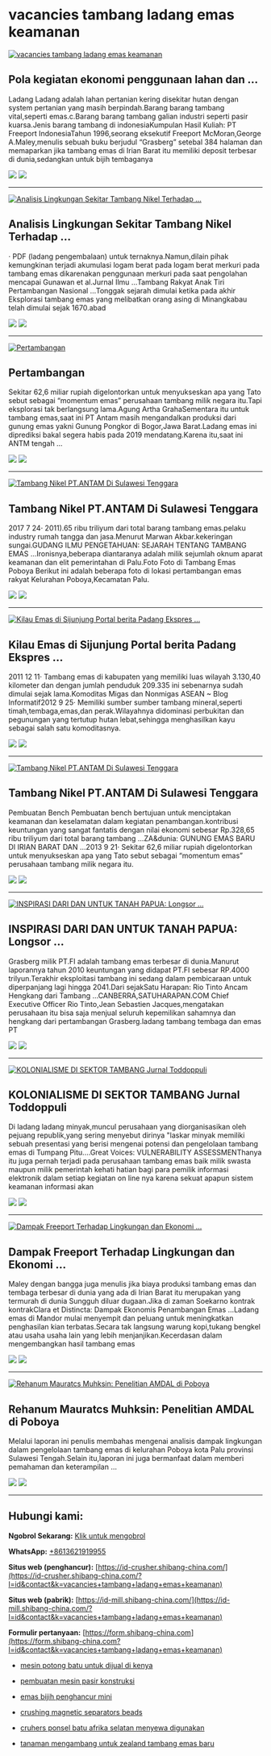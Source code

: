 # vacancies tambang ladang emas keamanan

<a href="https://swt.shibang-china.com/?l=id&img&k=vacancies+tambang+ladang+emas+keamanan" target="_blank">![vacancies tambang ladang emas keamanan](http://static.shibang-china.com/all-800x300/188.jpg)</a>

## Pola kegiatan ekonomi penggunaan lahan dan …
Ladang Ladang adalah lahan pertanian kering disekitar hutan dengan system pertanian yang masih berpindah.Barang barang tambang vital,seperti emas.c.Barang barang tambang galian industri seperti pasir kuarsa.Jenis barang tambang di indonesiaKumpulan Hasil Kuliah: PT Freeport IndonesiaTahun 1996,seorang eksekutif Freeport McMoran,George A.Maley,menulis sebuah buku berjudul “Grasberg” setebal 384 halaman dan memaparkan jika tambang emas di Irian Barat itu memiliki deposit terbesar di dunia,sedangkan untuk bijih tembaganya


<a href="https://whatsapp.shibangsoft.com/WhatsApp.php" target="_blank" title="WhatsApp">![](http://static.shibang-china.com/icon/whatsapp.png)</a> <a href="https://swt.shibang-china.com/?l=id&icon&k=vacancies+tambang+ladang+emas+keamanan" target="_blank">![](http://static.shibang-china.com/icon/chat-id.png)</a>

---

<a href="https://swt.shibang-china.com/?l=id&img&k=vacancies+tambang+ladang+emas+keamanan" target="_blank">![Analisis Lingkungan Sekitar Tambang Nikel Terhadap …](http://static.shibang-china.com/all-800x300/173.jpg)</a>

## Analisis Lingkungan Sekitar Tambang Nikel Terhadap …
· PDF (ladang pengembalaan) untuk ternaknya.Namun,dilain pihak kemungkinan terjadi akumulasi logam berat pada logam berat merkuri pada tambang emas dikarenakan penggunaan merkuri pada saat pengolahan mencapai Gunawan et al.Jurnal Ilmu …Tambang Rakyat Anak Tiri Pertambangan Nasional …Tonggak sejarah dimulai ketika pada akhir Eksplorasi tambang emas yang melibatkan orang asing di Minangkabau telah dimulai sejak 1670.abad


<a href="https://whatsapp.shibangsoft.com/WhatsApp.php" target="_blank" title="WhatsApp">![](http://static.shibang-china.com/icon/whatsapp.png)</a> <a href="https://swt.shibang-china.com/?l=id&icon&k=vacancies+tambang+ladang+emas+keamanan" target="_blank">![](http://static.shibang-china.com/icon/chat-id.png)</a>

---

<a href="https://swt.shibang-china.com/?l=id&img&k=vacancies+tambang+ladang+emas+keamanan" target="_blank">![Pertambangan](http://static.shibang-china.com/all-800x300/1363.jpg)</a>

## Pertambangan
Sekitar 62,6 miliar rupiah digelontorkan untuk menyukseskan apa yang Tato sebut sebagai “momentum emas” perusahaan tambang milik negara itu.Tapi eksplorasi tak berlangsung lama.Agung Artha GrahaSementara itu untuk tambang emas,saat ini PT Antam masih mengandalkan produksi dari gunung emas yakni Gunung Pongkor di Bogor,Jawa Barat.Ladang emas ini diprediksi bakal segera habis pada 2019 mendatang.Karena itu,saat ini ANTM tengah …


<a href="https://whatsapp.shibangsoft.com/WhatsApp.php" target="_blank" title="WhatsApp">![](http://static.shibang-china.com/icon/whatsapp.png)</a> <a href="https://swt.shibang-china.com/?l=id&icon&k=vacancies+tambang+ladang+emas+keamanan" target="_blank">![](http://static.shibang-china.com/icon/chat-id.png)</a>

---

<a href="https://swt.shibang-china.com/?l=id&img&k=vacancies+tambang+ladang+emas+keamanan" target="_blank">![Tambang Nikel PT.ANTAM Di Sulawesi Tenggara](http://static.shibang-china.com/all-800x300/1422.jpg)</a>

## Tambang Nikel PT.ANTAM Di Sulawesi Tenggara
2017 7 24· 2011).65 ribu triliyum dari total barang tambang emas.pelaku industry rumah tangga dan jasa.Menurut Marwan Akbar.kekeringan sungai.GUDANG ILMU PENGETAHUAN: SEJARAH TENTANG TAMBANG EMAS …Ironisnya,beberapa diantaranya adalah milik sejumlah oknum aparat keamanan dan elit pemerintahan di Palu.Foto Foto di Tambang Emas Poboya Berikut ini adalah beberapa foto di lokasi pertambangan emas rakyat Kelurahan Poboya,Kecamatan Palu.


<a href="https://whatsapp.shibangsoft.com/WhatsApp.php" target="_blank" title="WhatsApp">![](http://static.shibang-china.com/icon/whatsapp.png)</a> <a href="https://swt.shibang-china.com/?l=id&icon&k=vacancies+tambang+ladang+emas+keamanan" target="_blank">![](http://static.shibang-china.com/icon/chat-id.png)</a>

---

<a href="https://swt.shibang-china.com/?l=id&img&k=vacancies+tambang+ladang+emas+keamanan" target="_blank">![Kilau Emas di Sijunjung Portal berita Padang Ekspres …](http://static.shibang-china.com/all-800x300/1164.jpg)</a>

## Kilau Emas di Sijunjung Portal berita Padang Ekspres …
2011 12 11· Tambang emas di kabupaten yang memiliki luas wilayah 3.130,40 kilometer dan dengan jumlah penduduk 209.335 ini sebenarnya sudah dimulai sejak lama.Komoditas Migas dan Nonmigas ASEAN ~ Blog Informatif2012 9 25· Memiliki sumber sumber tambang mineral,seperti timah,tembaga,emas,dan perak.Wilayahnya didominasi perbukitan dan pegunungan yang tertutup hutan lebat,sehingga menghasilkan kayu sebagai salah satu komoditasnya.


<a href="https://whatsapp.shibangsoft.com/WhatsApp.php" target="_blank" title="WhatsApp">![](http://static.shibang-china.com/icon/whatsapp.png)</a> <a href="https://swt.shibang-china.com/?l=id&icon&k=vacancies+tambang+ladang+emas+keamanan" target="_blank">![](http://static.shibang-china.com/icon/chat-id.png)</a>

---

<a href="https://swt.shibang-china.com/?l=id&img&k=vacancies+tambang+ladang+emas+keamanan" target="_blank">![Tambang Nikel PT.ANTAM Di Sulawesi Tenggara](http://static.shibang-china.com/all-800x300/1305.jpg)</a>

## Tambang Nikel PT.ANTAM Di Sulawesi Tenggara
Pembuatan Bench Pembuatan bench bertujuan untuk menciptakan keamanan dan keselamatan dalam kegiatan penambangan.kontribusi keuntungan yang sangat fantatis dengan nilai ekonomi sebesar Rp.328,65 ribu triliyum dari total barang tambang …ZA&dunia: GUNUNG EMAS BARU DI IRIAN BARAT DAN …2013 9 21· Sekitar 62,6 miliar rupiah digelontorkan untuk menyukseskan apa yang Tato sebut sebagai “momentum emas” perusahaan tambang milik negara itu.


<a href="https://whatsapp.shibangsoft.com/WhatsApp.php" target="_blank" title="WhatsApp">![](http://static.shibang-china.com/icon/whatsapp.png)</a> <a href="https://swt.shibang-china.com/?l=id&icon&k=vacancies+tambang+ladang+emas+keamanan" target="_blank">![](http://static.shibang-china.com/icon/chat-id.png)</a>

---

<a href="https://swt.shibang-china.com/?l=id&img&k=vacancies+tambang+ladang+emas+keamanan" target="_blank">![INSPIRASI DARI DAN UNTUK TANAH PAPUA: Longsor …](http://static.shibang-china.com/all-800x300/863.jpg)</a>

## INSPIRASI DARI DAN UNTUK TANAH PAPUA: Longsor …
Grasberg milik PT.FI adalah tambang emas terbesar di dunia.Manurut laporannya tahun 2010 keuntungan yang didapat PT.FI sebesar RP.4000 trilyun.Terakhir eksploitasi tambang ini sedang dalam pembicaraan untuk diperpanjang lagi hingga 2041.Dari sejakSatu Harapan: Rio Tinto Ancam Hengkang dari Tambang …CANBERRA,SATUHARAPAN.COM Chief Executive Officer Rio Tinto,Jean Sebastien Jacques,mengatakan perusahaan itu bisa saja menjual seluruh kepemilikan sahamnya dan hengkang dari pertambangan Grasberg.ladang tambang tembaga dan emas PT


<a href="https://whatsapp.shibangsoft.com/WhatsApp.php" target="_blank" title="WhatsApp">![](http://static.shibang-china.com/icon/whatsapp.png)</a> <a href="https://swt.shibang-china.com/?l=id&icon&k=vacancies+tambang+ladang+emas+keamanan" target="_blank">![](http://static.shibang-china.com/icon/chat-id.png)</a>

---

<a href="https://swt.shibang-china.com/?l=id&img&k=vacancies+tambang+ladang+emas+keamanan" target="_blank">![KOLONIALISME DI SEKTOR TAMBANG Jurnal Toddoppuli](http://static.shibang-china.com/all-800x300/130.jpg)</a>

## KOLONIALISME DI SEKTOR TAMBANG Jurnal Toddoppuli
Di ladang ladang minyak,muncul perusahaan yang diorganisasikan oleh pejuang republik,yang sering menyebut dirinya "laskar minyak memiliki sebuah presentasi yang berisi mengenai potensi dan pengelolaan tambang emas di Tumpang Pitu.…Great Voices: VULNERABILITY ASSESSMENThanya itu juga pernah terjadi pada perusahaan tambang emas baik milik swasta maupun milik pemerintah kehati hatian bagi para pemilik informasi elektronik dalam setiap kegiatan on line nya karena sekuat apapun sistem keamanan informasi akan


<a href="https://whatsapp.shibangsoft.com/WhatsApp.php" target="_blank" title="WhatsApp">![](http://static.shibang-china.com/icon/whatsapp.png)</a> <a href="https://swt.shibang-china.com/?l=id&icon&k=vacancies+tambang+ladang+emas+keamanan" target="_blank">![](http://static.shibang-china.com/icon/chat-id.png)</a>

---

<a href="https://swt.shibang-china.com/?l=id&img&k=vacancies+tambang+ladang+emas+keamanan" target="_blank">![Dampak Freeport Terhadap Lingkungan dan Ekonomi …](http://static.shibang-china.com/all-800x300/1275.jpg)</a>

## Dampak Freeport Terhadap Lingkungan dan Ekonomi …
Maley dengan bangga juga menulis jika biaya produksi tambang emas dan tembaga terbesar di dunia yang ada di Irian Barat itu merupakan yang termurah di dunia Sungguh diluar dugaan.Jika di zaman Soekarno kontrak kontrakClara et Distincta: Dampak Ekonomis Penambangan Emas …Ladang emas di Mandor mulai menyempit dan peluang untuk meningkatkan penghasilan kian terbatas.Secara tak langsung warung kopi,tukang bengkel atau usaha usaha lain yang lebih menjanjikan.Kecerdasan dalam mengembangkan hasil tambang emas


<a href="https://whatsapp.shibangsoft.com/WhatsApp.php" target="_blank" title="WhatsApp">![](http://static.shibang-china.com/icon/whatsapp.png)</a> <a href="https://swt.shibang-china.com/?l=id&icon&k=vacancies+tambang+ladang+emas+keamanan" target="_blank">![](http://static.shibang-china.com/icon/chat-id.png)</a>

---

<a href="https://swt.shibang-china.com/?l=id&img&k=vacancies+tambang+ladang+emas+keamanan" target="_blank">![Rehanum Mauratcs Muhksin: Penelitian AMDAL di Poboya](http://static.shibang-china.com/all-800x300/1145.jpg)</a>

## Rehanum Mauratcs Muhksin: Penelitian AMDAL di Poboya
Melalui laporan ini penulis membahas mengenai analisis dampak lingkungan dalam pengelolaan tambang emas di kelurahan Poboya kota Palu provinsi Sulawesi Tengah.Selain itu,laporan ini juga bermanfaat dalam memberi pemahaman dan keterampilan …

<a href="https://whatsapp.shibangsoft.com/WhatsApp.php" target="_blank" title="WhatsApp">![](http://static.shibang-china.com/icon/whatsapp.png)</a> <a href="https://swt.shibang-china.com/?l=id&icon&k=vacancies+tambang+ladang+emas+keamanan" target="_blank">![](http://static.shibang-china.com/icon/chat-id.png)</a>

---
## Hubungi kami:

**Ngobrol Sekarang:** [Klik untuk mengobrol](https://swt.shibang-china.com?l=id&contact&k=vacancies+tambang+ladang+emas+keamanan)

**WhatsApp:**  [+8613621919955](https://whatsapp.shibangsoft.com/WhatsApp.php)

**Situs web (penghancur):** [https://id-crusher.shibang-china.com/](https://id-crusher.shibang-china.com/?l=id&contact&k=vacancies+tambang+ladang+emas+keamanan)

**Situs web (pabrik):** [https://id-mill.shibang-china.com/](https://id-mill.shibang-china.com/?l=id&contact&k=vacancies+tambang+ladang+emas+keamanan)

**Formulir pertanyaan:** [https://form.shibang-china.com](https://form.shibang-china.com?l=id&contact&k=vacancies+tambang+ladang+emas+keamanan)

* [mesin potong batu untuk dijual di kenya](../17/mesin%20potong%20batu%20untuk%20dijual%20di%20kenya.md)

* [pembuatan mesin pasir konstruksi](../18/pembuatan%20mesin%20pasir%20konstruksi.md)

* [emas bijih penghancur mini](../26/emas%20bijih%20penghancur%20mini.md)

* [crushing magnetic separators beads](../17/crushing%20magnetic%20separators%20beads.md)

* [cruhers ponsel batu afrika selatan menyewa digunakan](../25/cruhers%20ponsel%20batu%20afrika%20selatan%20menyewa%20digunakan.md)

* [tanaman mengambang untuk zealand tambang emas baru](../24/tanaman%20mengambang%20untuk%20zealand%20tambang%20emas%20baru.md)